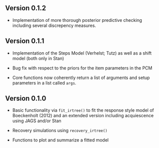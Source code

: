 ## Version 0.1.2

* Implementation of more thorough posterior predictive checking including
several discrepency measures.

## Version 0.1.1

* Implementation of the Steps Model (Verhelst; Tutz) as well as a shift model
(both only in Stan)

* Bug fix with respect to the priors for the item parameters in the PCM

* Core functions now coherently return a list of arguments and setup parameters
in a list called `args`.


## Version 0.1.0

* Basic functionality via `fit_irtree()` to fit the response style model of
Boeckenholt (2012) and an extended version including acquiescence using JAGS
and/or Stan

* Recovery simulations using `recovery_irtree()`

* Functions to plot and summarize a fitted model


